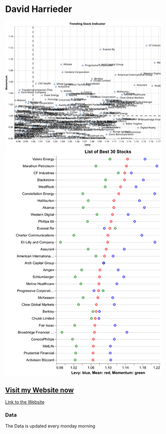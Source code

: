 # David Harrieder
![30 Best Performing Stocks](./visualization.svg)
![Chart of Trendcompass](./bestperf.png)


## [Visit my Website now](https://nikolausdavid.github.io)
[Link to the Website](https://nikolausdavid.github.io)

### Data
The Data is updated every monday morning
